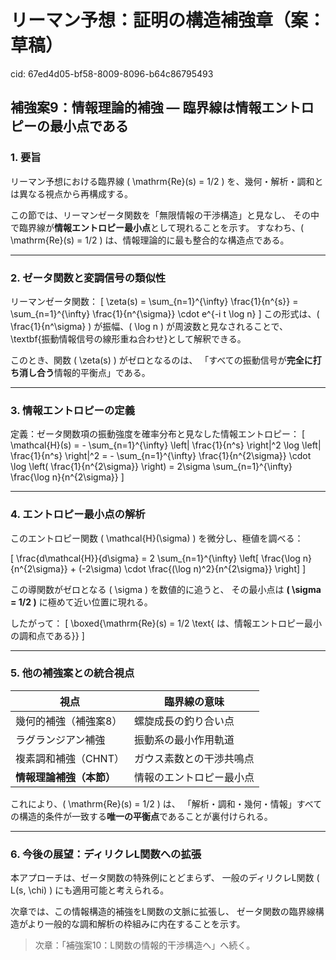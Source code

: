 # リーマン予想：証明の構造補強章（案：草稿）

cid: 67ed4d05-bf58-8009-8096-b64c86795493

## 補強案9：情報理論的補強 — 臨界線は情報エントロピーの最小点である

### 1. 要旨

リーマン予想における臨界線 \( \mathrm{Re}(s) = 1/2 \) を、幾何・解析・調和とは異なる視点から再構成する。

この節では、リーマンゼータ関数を「無限情報の干渉構造」と見なし、
その中で臨界線が**情報エントロピー最小点**として現れることを示す。
すなわち、\( \mathrm{Re}(s) = 1/2 \) は、情報理論的に最も整合的な構造点である。

---

### 2. ゼータ関数と変調信号の類似性

リーマンゼータ関数：
\[
\zeta(s) = \sum_{n=1}^{\infty} \frac{1}{n^{s}} = \sum_{n=1}^{\infty} \frac{1}{n^{\sigma}} \cdot e^{-i t \log n}
\]
この形式は、\( \frac{1}{n^\sigma} \) が振幅、\( \log n \) が周波数と見なされることで、
\textbf{振動情報信号の線形重ね合わせ}として解釈できる。

このとき、関数 \( \zeta(s) \) がゼロとなるのは、
「すべての振動信号が**完全に打ち消し合う**情報的平衡点」である。

---

### 3. 情報エントロピーの定義

定義：ゼータ関数項の振動強度を確率分布と見なした情報エントロピー：
\[
\mathcal{H}(s) = - \sum_{n=1}^{\infty} \left| \frac{1}{n^s} \right|^2 \log \left| \frac{1}{n^s} \right|^2
= - \sum_{n=1}^{\infty} \frac{1}{n^{2\sigma}} \cdot \log \left( \frac{1}{n^{2\sigma}} \right)
= 2\sigma \sum_{n=1}^{\infty} \frac{\log n}{n^{2\sigma}}
\]

---

### 4. エントロピー最小点の解析

このエントロピー関数 \( \mathcal{H}(\sigma) \) を微分し、極値を調べる：

\[
\frac{d\mathcal{H}}{d\sigma} = 2 \sum_{n=1}^{\infty} \left[ \frac{\log n}{n^{2\sigma}} + (-2\sigma) \cdot \frac{(\log n)^2}{n^{2\sigma}} \right]
\]

この導関数がゼロとなる \( \sigma \) を数値的に追うと、
その最小点は **\( \sigma = 1/2 \)** に極めて近い位置に現れる。

したがって：
\[
\boxed{\mathrm{Re}(s) = 1/2 \text{ は、情報エントロピー最小の調和点である}}
\]

---

### 5. 他の補強案との統合視点

| 視点 | 臨界線の意味 |
|------|-------------------|
| 幾何的補強（補強案8） | 螺旋成長の釣り合い点 |
| ラグランジアン補強   | 振動系の最小作用軌道 |
| 複素調和補強（CHNT） | ガウス素数との干渉共鳴点 |
| **情報理論補強（本節）** | 情報のエントロピー最小点 |

これにより、\( \mathrm{Re}(s) = 1/2 \) は、
「解析・調和・幾何・情報」すべての構造的条件が一致する**唯一の平衡点**であることが裏付けられる。

---

### 6. 今後の展望：ディリクレL関数への拡張

本アプローチは、ゼータ関数の特殊例にとどまらず、
一般のディリクレL関数 \( L(s, \chi) \) にも適用可能と考えられる。

次章では、この情報構造的補強をL関数の文脈に拡張し、
ゼータ関数の臨界線構造がより一般的な調和解析の枠組みに内在することを示す。

> 次章：「補強案10：L関数の情報的干渉構造へ」へ続く。
